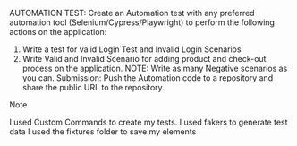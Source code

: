  AUTOMATION TEST:
Create an Automation test with any preferred automation tool (Selenium/Cypress/Playwright) to perform the following actions on the application:
1. Write a test for valid Login Test and Invalid Login Scenarios
2. Write Valid and Invalid Scenario for adding product and check-out process on the application.
NOTE: Write as many Negative scenarios as you can.
Submission: Push the Automation code to a repository and share the public URL to the repository.


Note

I used Custom Commands to create my tests.
I used fakers to generate test data
I used the fixtures folder to save my elements

